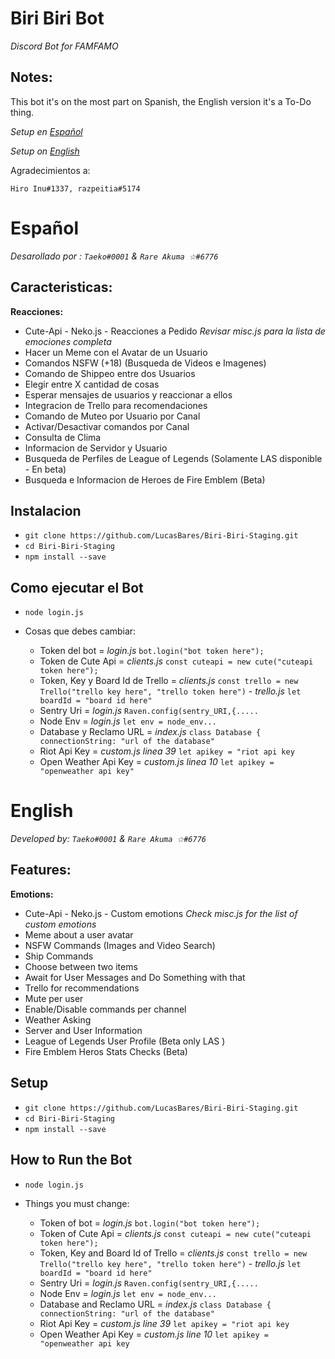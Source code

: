 # Biri Biri Bot
*Discord Bot for FAMFAMO*

## Notes:
This bot it's on the most part on Spanish, the English version it's a To-Do thing.

*Setup en [Español](https://github.com/LucasBares/Biri-Biri-Staging#espa%C3%B1ol)*

*Setup on [English](https://github.com/LucasBares/Biri-Biri-Staging#english)*


Agradecimientos a:
 
`Hiro Inu#1337, razpeitia#5174`


# Español

*Desarollado por :
`Taeko#0001` & `Rare Akuma ☆#6776`*

## Caracteristicas:

**Reacciones:** 
* Cute-Api - Neko.js -  Reacciones a Pedido *Revisar misc.js para la lista de emociones completa*
* Hacer un Meme con el Avatar de un Usuario
* Comandos NSFW (+18) (Busqueda de Videos e Imagenes)
* Comando de Shippeo entre dos Usuarios
* Elegir entre X cantidad de cosas
* Esperar mensajes de usuarios y reaccionar a ellos
* Integracion de Trello para recomendaciones
* Comando de Muteo por Usuario por Canal
* Activar/Desactivar comandos por Canal
* Consulta de Clima
* Informacion de Servidor y Usuario
* Busqueda de Perfiles de League of Legends (Solamente LAS disponible - En beta)
* Busqueda e Informacion de Heroes de Fire Emblem (Beta)

## Instalacion

* `git clone https://github.com/LucasBares/Biri-Biri-Staging.git`
* `cd Biri-Biri-Staging`
* `npm install --save`

## Como ejecutar el Bot

* `node login.js`

* Cosas que debes cambiar:
  * Token del bot = *login.js* `bot.login("bot token here");`
  * Token de Cute Api = *clients.js* `const cuteapi = new cute("cuteapi token here");`
  * Token, Key y Board Id de Trello = *clients.js* `const trello = new Trello("trello key here", "trello token here")` - *trello.js* `let boardId = "board id here"`
  * Sentry Uri = *login.js* `Raven.config(sentry_URI,{.....`
  * Node Env = *login.js* `let env = node_env...`
  * Database y Reclamo URL = *index.js* `class Database { connectionString: "url of the database"`
  * Riot Api Key = *custom.js linea 39* `let apikey = "riot api key`
  * Open Weather Api Key = *custom.js linea 10* `let apikey = "openweather api key"`
  

# English

*Developed by:
`Taeko#0001` & `Rare Akuma ☆#6776`*


## Features:
**Emotions:** 
* Cute-Api - Neko.js -  Custom emotions *Check misc.js for the list of custom emotions*
* Meme about a user avatar
* NSFW Commands (Images and Video Search)
* Ship Commands
* Choose between two items
* Await for User Messages and Do Something with that
* Trello for recommendations
* Mute per user
* Enable/Disable commands per channel
* Weather Asking
* Server and User Information
* League of Legends User Profile (Beta only LAS )
* Fire Emblem Heros Stats Checks (Beta)

## Setup

* `git clone https://github.com/LucasBares/Biri-Biri-Staging.git`
* `cd Biri-Biri-Staging`
* `npm install --save`

## How to Run the Bot 

* `node login.js`

* Things you must change:
  * Token of bot = *login.js* `bot.login("bot token here");`
  * Token of Cute Api = *clients.js* `const cuteapi = new cute("cuteapi token here");`
  * Token, Key and Board Id of Trello = *clients.js* `const trello = new Trello("trello key here", "trello token here")` - *trello.js* `let boardId = "board id here"`
  * Sentry Uri = *login.js* `Raven.config(sentry_URI,{.....`
  * Node Env = *login.js* `let env = node_env...`
  * Database and Reclamo URL = *index.js* `class Database { connectionString: "url of the database"`
  * Riot Api Key = *custom.js line 39* `let apikey = "riot api key`
  * Open Weather Api Key = *custom.js line 10* `let apikey = "openweather api key`
  

